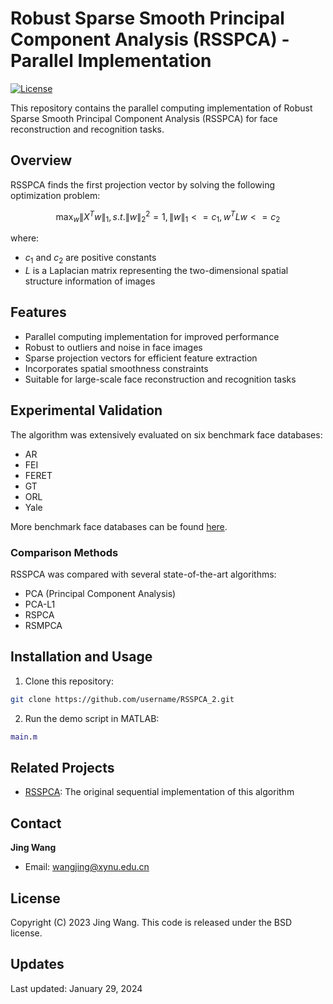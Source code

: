 # Robust Sparse Smooth Principal Component Analysis (RSSPCA) - Parallel Implementation

[![License](https://img.shields.io/badge/License-BSD-blue.svg)](https://opensource.org/licenses/BSD-3-Clause)

This repository contains the parallel computing implementation of Robust Sparse Smooth Principal Component Analysis (RSSPCA) for face reconstruction and recognition tasks.

## Overview

RSSPCA finds the first projection vector by solving the following optimization problem:

$$\mathop{\max}_{w}\lVert X^Tw\rVert_1,  s.t. \lVert w\rVert_2^2=1,  \lVert w\rVert_1<=c_1, w^TLw<=c_2$$

where:
- $c_1$ and $c_2$ are positive constants
- $L$ is a Laplacian matrix representing the two-dimensional spatial structure information of images

## Features

- Parallel computing implementation for improved performance
- Robust to outliers and noise in face images
- Sparse projection vectors for efficient feature extraction
- Incorporates spatial smoothness constraints
- Suitable for large-scale face reconstruction and recognition tasks

## Experimental Validation

The algorithm was extensively evaluated on six benchmark face databases:
- AR
- FEI  
- FERET
- GT
- ORL
- Yale

More benchmark face databases can be found [here](https://github.com/yuzhounh/Face-databases).

### Comparison Methods
RSSPCA was compared with several state-of-the-art algorithms:
- PCA (Principal Component Analysis)
- PCA-L1 
- RSPCA
- RSMPCA

## Installation and Usage

1. Clone this repository:
```bash
git clone https://github.com/username/RSSPCA_2.git
```

2. Run the demo script in MATLAB:
```matlab
main.m
```

## Related Projects

- [RSSPCA](https://github.com/yuzhounh/RSSPCA): The original sequential implementation of this algorithm

## Contact

**Jing Wang**
- Email: wangjing@xynu.edu.cn

## License

Copyright (C) 2023 Jing Wang. This code is released under the BSD license.

## Updates

Last updated: January 29, 2024
